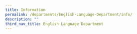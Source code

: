 ```yaml
---
title: Information
permalink: /departments/English-Language-Department/info/
description: ""
third_nav_title: English Language Department
---
```

